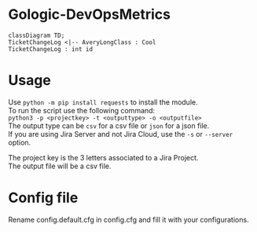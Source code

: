 # Gologic-DevOpsMetrics
```mermaid
classDiagram TD;
TicketChangeLog <|-- AveryLongClass : Cool
TicketChangeLog : int id
```

# Usage 
Use `python -m pip install requests` to install the module. <br />
To run the script use the following command: <br />
`python3 -p <projectkey> -t <outputtype> -o <outputfile>` <br />
The output type can be `csv` for a csv file or `json` for a json file. <br />
If you are using Jira Server and not Jira Cloud, use the `-s` or `--server` option.

The project key is the 3 letters associated to a Jira Project. <br />
The output file will be a csv file.

# Config file

Rename config.default.cfg in config.cfg and fill it with your configurations.
